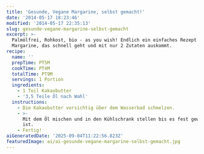 ```yaml
---
title: 'Gesunde, Vegane Margarine, selbst gemacht!'
date: '2014-05-17 18:23:46'
modified: '2014-05-17 22:35:13'
slug: gesunde-vegane-margarine-selbst-gemacht
excerpt: >-
  Palmölfrei, Rohkost, bio - as you wish! Endlich ein einfaches Rezept für
  Margarine, das schnell geht und mit nur 2 Zutaten auskommt.
recipe:
  name: ''
  prepTime: PT5M
  cookTime: PT4M
  totalTime: PT9M
  servings: 1 Portion
  ingredients:
    - 1 Teil Kakaobutter
    - '3,5 Teile Öl nach Wahl'
  instructions:
    - Die Kakaobutter vorsichtig über dem Wasserbad schmelzen.
    - >-
      Mit dem Öl mischen und in den Kühlschrank stellen bis es fest geworden
      ist.
    - Fertig!
aiGeneratedDate: '2025-09-04T11:22:56.823Z'
featuredImage: ai/ai-gesunde-vegane-margarine-selbst-gemacht.jpg
---
```


